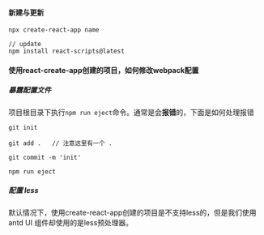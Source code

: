#### 新建与更新


```
npx create-react-app name

// update
npm install react-scripts@latest
```



#### 使用react-create-app创建的项目，如何修改webpack配置

##### 暴露配置文件

项目根目录下执行`npm run eject`命令。通常是会**报错**的，下面是如何处理报错

```
git init 

git add .   // 注意这里有一个 . 

git commit -m 'init'

npm run eject
```

##### 配置 less

默认情况下，使用create-react-app创建的项目是不支持less的，但是我们使用antd UI 组件却使用的是less预处理器。

